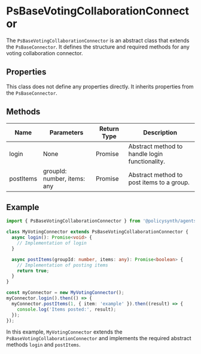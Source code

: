 # PsBaseVotingCollaborationConnector

The `PsBaseVotingCollaborationConnector` is an abstract class that extends the `PsBaseConnector`. It defines the structure and required methods for any voting collaboration connector.

## Properties

This class does not define any properties directly. It inherits properties from the `PsBaseConnector`.

## Methods

| Name       | Parameters        | Return Type | Description                                      |
|------------|-------------------|-------------|--------------------------------------------------|
| login      | None              | Promise<void> | Abstract method to handle login functionality.   |
| postItems  | groupId: number, items: any | Promise<boolean> | Abstract method to post items to a group.        |

## Example

```typescript
import { PsBaseVotingCollaborationConnector } from '@policysynth/agents/connectors/base/baseVotingCollaborationConnector.js';

class MyVotingConnector extends PsBaseVotingCollaborationConnector {
  async login(): Promise<void> {
    // Implementation of login
  }

  async postItems(groupId: number, items: any): Promise<boolean> {
    // Implementation of posting items
    return true;
  }
}

const myConnector = new MyVotingConnector();
myConnector.login().then(() => {
  myConnector.postItems(1, { item: 'example' }).then((result) => {
    console.log('Items posted:', result);
  });
});
```

In this example, `MyVotingConnector` extends the `PsBaseVotingCollaborationConnector` and implements the required abstract methods `login` and `postItems`.